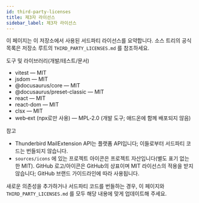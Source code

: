 ```yaml
---
id: third-party-licenses
title: 제3자 라이선스
sidebar_label: 제3자 라이선스
---
```


이 페이지는 이 저장소에서 사용된 서드파티 라이선스를 요약합니다. 소스 트리의 공식 목록은
저장소 루트의 `THIRD_PARTY_LICENSES.md` 를 참조하세요.

도구 및 라이브러리(개발/테스트/문서)

- vitest — MIT
- jsdom — MIT
- @docusaurus/core — MIT
- @docusaurus/preset-classic — MIT
- react — MIT
- react-dom — MIT
- clsx — MIT
- web‑ext (npx로만 사용) — MPL‑2.0 (개발 도구; 애드온에 함께 배포되지 않음)

참고

- Thunderbird MailExtension API는 플랫폼 API입니다; 이들로부터 서드파티 코드는 번들되지 않습니다.
- `sources/icons` 에 있는 프로젝트 아이콘은 프로젝트 자산입니다(별도 표기 없는 한 MIT). GitHub 로고/아이콘은 GitHub의 상표이며 MIT 라이선스의 적용을 받지 않습니다; GitHub 브랜드 가이드라인에 따라 사용됩니다.

새로운 의존성을 추가하거나 서드파티 코드를 번들하는 경우, 이
페이지와 `THIRD_PARTY_LICENSES.md` 를 모두 해당 내용에 맞게 업데이트해 주세요.
